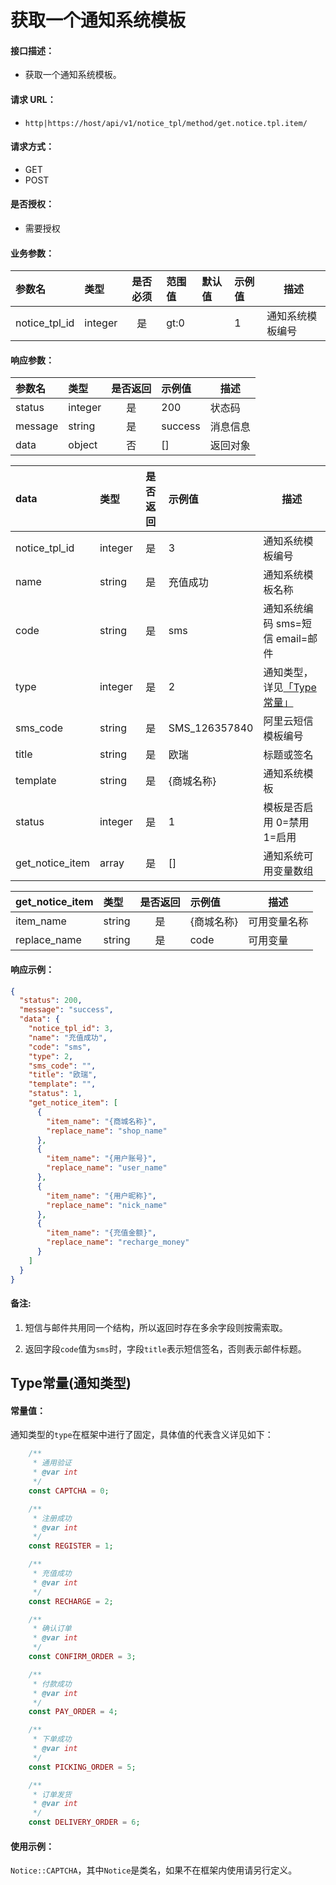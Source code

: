 # 获取一个通知系统模板

#### 接口描述：
- 获取一个通知系统模板。

#### 请求 URL：
- `http|https://host/api/v1/notice_tpl/method/get.notice.tpl.item/`

#### 请求方式：
- GET
- POST

#### 是否授权：
- 需要授权

#### 业务参数：
|参数名|类型|是否必须|范围值|默认值|示例值|描述|
|:----|:---|:---:|:-----|:-----|:-----|-----|
|notice_tpl_id |integer |是 |gt:0 | |1 |通知系统模板编号 |

#### 响应参数：
|参数名|类型|是否返回|示例值|描述|
|:-----|:-----|:---:|:-----|-----|
|status |integer |是 |200 |状态码 |
|message |string |是 |success |消息信息 |
|data |object |否 |[] |返回对象 |

|data|类型|是否返回|示例值|描述|
|:-----|:-----|:---:|:-----|-----|
|notice_tpl_id |integer |是 |3 |通知系统模板编号 |
|name |string |是 |充值成功 |通知系统模板名称 |
|code |string |是 |sms |通知系统编码 sms=短信 email=邮件 |
|type |integer |是 |2 |通知类型，详见[「Type常量」](/api/admin/message/tpl/get.notice.tpl.item.md#type常量-通知类型 "「Type常量」") |
|sms_code |string |是 |SMS_126357840 |阿里云短信模板编号 |
|title |string |是 |欧瑞 |标题或签名 |
|template |string |是 |{商城名称} |通知系统模板 |
|status |integer |是 |1 |模板是否启用 0=禁用 1=启用 |
|get_notice_item |array |是 |[] |通知系统可用变量数组 |

|get_notice_item|类型|是否返回|示例值|描述|
|:-----|:-----|:---:|:-----|-----|
|item_name |string |是 |{商城名称} |可用变量名称 |
|replace_name |string |是 |code |可用变量 |

#### 响应示例：
```json
{
  "status": 200,
  "message": "success",
  "data": {
    "notice_tpl_id": 3,
    "name": "充值成功",
    "code": "sms",
    "type": 2,
    "sms_code": "",
    "title": "欧瑞",
    "template": "",
    "status": 1,
    "get_notice_item": [
      {
        "item_name": "{商城名称}",
        "replace_name": "shop_name"
      },
      {
        "item_name": "{用户账号}",
        "replace_name": "user_name"
      },
      {
        "item_name": "{用户昵称}",
        "replace_name": "nick_name"
      },
      {
        "item_name": "{充值金额}",
        "replace_name": "recharge_money"
      }
    ]
  }
}
```

#### 备注:
1. 短信与邮件共用同一个结构，所以返回时存在多余字段则按需索取。

2. 返回字段`code`值为`sms`时，字段`title`表示短信签名，否则表示邮件标题。

## Type常量(通知类型)

#### 常量值：
通知类型的`type`在框架中进行了固定，具体值的代表含义详见如下：

```php
    /**
     * 通用验证
     * @var int
     */
    const CAPTCHA = 0;

    /**
     * 注册成功
     * @var int
     */
    const REGISTER = 1;

    /**
     * 充值成功
     * @var int
     */
    const RECHARGE = 2;

    /**
     * 确认订单
     * @var int
     */
    const CONFIRM_ORDER = 3;

    /**
     * 付款成功
     * @var int
     */
    const PAY_ORDER = 4;

    /**
     * 下单成功
     * @var int
     */
    const PICKING_ORDER = 5;

    /**
     * 订单发货
     * @var int
     */
    const DELIVERY_ORDER = 6;
```

#### 使用示例：
`Notice::CAPTCHA`，其中`Notice`是类名，如果不在框架内使用请另行定义。